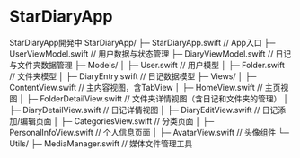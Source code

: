 # StarDiaryApp
StarDiaryApp開発中
StarDiaryApp/
├─ StarDiaryApp.swift         // App入口
├─ UserViewModel.swift        // 用户数据与状态管理
├─ DiaryViewModel.swift       // 日记与文件夹数据管理
├─ Models/
│   ├─ User.swift             // 用户模型
│   ├─ Folder.swift           // 文件夹模型
│   ├─ DiaryEntry.swift       // 日记数据模型
├─ Views/
│   ├─ ContentView.swift      // 主内容视图，含TabView
│   ├─ HomeView.swift         // 主页视图
│   ├─ FolderDetailView.swift // 文件夹详情视图（含日记和文件夹的管理）
│   ├─ DiaryDetailView.swift  // 日记详情视图
│   ├─ DiaryEditView.swift    // 日记添加/编辑页面
│   ├─ CategoriesView.swift   // 分类页面
│   ├─ PersonalInfoView.swift // 个人信息页面
│   ├─ AvatarView.swift       // 头像组件
└─ Utils/
    ├─ MediaManager.swift     // 媒体文件管理工具
